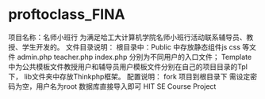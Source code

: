 proftoclass_FINA
================

项目名称：名师小班行 
为满足哈工大计算机学院名师小班行活动联系辅导员、教授、学生开发的。
文件目录说明：
根目录中：Public 中存放静态组件js css 等文件
          admin.php teacher.php index.php 分别为不同用户的入口文件；
		  Template中为公共模板文件教授用户和辅导员用户模板文件分别在自己的项目目录的Tpl下，
		  lib文件夹中存放Thinkphp框架。
配置说明：
fork 项目到根目录下 需设定密码为空，用户名为root 数据库直接导入即可
HIT  SE Course Project
